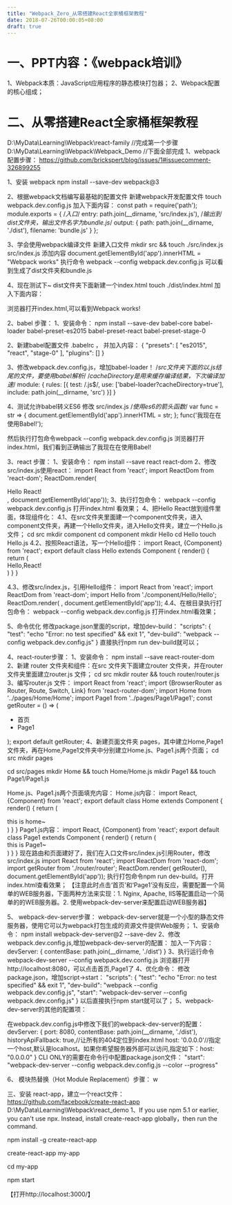 ```yaml
---
title: "Webpack_Zero_从零搭建React全家桶框架教程"
date: 2018-07-26T00:00:05+08:00
draft: true
---
```


# 一、PPT内容：《webpack培训》
1、Webpack本质：JavaScript应用程序的静态模块打包器；
2、Webpack配置的核心组成；


# 二、从零搭建React全家桶框架教程
D:\MyData\Learning\Webpack\react-family        //完成第一个步骤
D:\MyData\Learning\Webpack\Webpack_Demo    //下面全部完成
1、webpack配置步骤：
https://github.com/brickspert/blog/issues/1#issuecomment-326899255

1、安装 webpack
npm install --save-dev webpack@3

2、根据webpack文档编写最基础的配置文件
新建webpack开发配置文件     touch webpack.dev.config.js
加入下面内容：
const path = require('path');
module.exports = {
    /*入口*/
    entry: path.join(__dirname, 'src/index.js'),
    /*输出到dist文件夹，输出文件名字为bundle.js*/
    output: {
        path: path.join(__dirname, './dist'),
        filename: 'bundle.js'
    }
};

3、学会使用webpack编译文件
新建入口文件     mkdir src && touch ./src/index.js
src/index.js 添加内容
document.getElementById('app').innerHTML = "Webpack works"
执行命令 webpack --config webpack.dev.config.js
可以看到生成了dist文件夹和bundle.js

4、现在测试下~
dist文件夹下面新建一个index.html        touch ./dist/index.html
加入下面内容：
<!doctype html>
<html lang="en">
<head>
    <meta charset="UTF-8">
    <title>Document</title>
</head>
<body>
<div id="app"></div>
<script type="text/javascript" src="./bundle.js" charset="utf-8"></script>
</body>
</html>

浏览器打开index.html,可以看到Webpack works!

2、babel 步骤：
1、安装命令：
npm install --save-dev babel-core babel-loader babel-preset-es2015 babel-preset-react babel-preset-stage-0

2、新建babel配置文件    .babelrc ，
并加入内容：
{
   "presets": [
     "es2015",
     "react",
     "stage-0"
   ],
   "plugins": []
}

3、修改webpack.dev.config.js，增加babel-loader！
/*src文件夹下面的以.js结尾的文件，要使用babel解析*/
/*cacheDirectory是用来缓存编译结果，下次编译加速*/
module: {
     rules: [{
         test: /\.js$/,
         use: ['babel-loader?cacheDirectory=true'],
         include: path.join(__dirname, 'src')
     }]
}

4、测试允许babel转义ES6
修改 src/index.js
/*使用es6的箭头函数*/
var func = str => {
     document.getElementById('app').innerHTML = str;
};
func('我现在在使用Babel!');

然后执行打包命令webpack --config webpack.dev.config.js
浏览器打开index.html，我们看到正确输出了我现在在使用Babel!

3、react 步骤：
1、安装命令：    npm install --save react react-dom
2、修改 src/index.js使用react：
import React from 'react';
import ReactDom from 'react-dom';
ReactDom.render(
    <div>Hello React!</div>, document.getElementById('app'));
3、执行打包命令：    webpack --config webpack.dev.config.js
打开index.html 看效果；
4、把Hello React放到组件里面，体现组件化：
4.1、在src文件夹里面建一个component文件夹，进入component文件夹，再建一个Hello文件夹，进入Hello文件夹，建立一个Hello.js文件；
cd src
mkdir component
cd component
mkdir Hello
cd Hello
touch Hello.js
4.2、按照React语法，写一个Hello组件：
import React, {Component} from 'react';
export default class Hello extends Component {
    render() {
        return (
            <div>
                Hello,React!
            </div>
        )
    }
}

4.3、修改src/index.js，引用Hello组件：
import React from 'react';
import ReactDom from 'react-dom';
import Hello from './component/Hello/Hello';
ReactDom.render(
    <Hello/>, document.getElementById('app'));
4.4、在根目录执行打包命令：    webpack --config webpack.dev.config.js
打开index.html看效果；

5、命令优化
修改package.json里面的script，增加dev-build：
"scripts": {
    "test": "echo \"Error: no test specified\" && exit 1",
    "dev-build": "webpack --config webpack.dev.config.js"
  }
直接执行npm run dev-build就可以；

4、react-router步骤：
1、安装命令：    npm install --save react-router-dom
2、新建 router 文件夹和组件：在src 文件夹下面建立router 文件夹，并在router 文件夹里面建立router.js 文件；
cd src
mkdir router && touch router/router.js
3、编写router.js 文件：
import React from 'react';
import {BrowserRouter as Router, Route, Switch, Link} from 'react-router-dom';
import Home from '../pages/Home/Home';
import Page1 from '../pages/Page1/Page1';
const getRouter = () => (
    <Router>
        <div>
            <ul>
                <li><Link to="/">首页</Link></li>
                <li><Link to="/page1">Page1</Link></li>
            </ul>
            <Switch>
                <Route exact path="/" component={Home}/>
                <Route path="/page1" component={Page1}/>
            </Switch>
        </div>
    </Router>
);
export default getRouter;
4、新建页面文件夹 pages，其中建立Home,Page1文件夹，再在Home,Page1文件夹中分别建立Home.js、Page1.js两个页面；
cd src
mkdir pages

cd src/pages
mkdir Home && touch Home/Home.js
mkdir Page1 && touch Page1/Page1.js

Home.js、Page1.js两个页面填充内容：
Home.js内容：
import React, {Component} from 'react';
export default class Home extends Component {
    render() {
        return (
            <div>
                this is home~
            </div>
        )
    }
}
Page1.js内容：
import React, {Component} from 'react';
export default class Page1 extends Component {
    render() {
        return (
            <div>
                this is Page1~
            </div>
        )
    }
}
现在路由和页面建好了，我们在入口文件src/index.js引用Router，修改src/index.js
import React from 'react';
import ReactDom from 'react-dom';
import getRouter from './router/router';
ReactDom.render(
    getRouter(), document.getElementById('app'));
执行打包命令npm run dev-build。打开index.html查看效果；
【注意此时点击‘首页’和‘Page1’没有反应，需要配置一个简单的WEB服务器，下面两种方法来实现：1. Nginx, Apache, IIS等配置启动一个简单的的WEB服务器。2. 使用webpack-dev-server来配置启动WEB服务器】

5、 webpack-dev-server步骤：
webpack-dev-server就是一个小型的静态文件服务器，使用它可以为webpack打包生成的资源文件提供Web服务；
1、安装命令：     npm install webpack-dev-server@2 --save-dev
2、修改webpack.dev.config.js,增加webpack-dev-server的配置：
加入一下内容：
    devServer: {
        contentBase: path.join(__dirname, './dist')
    }
3、执行运行命令
webpack-dev-server --config webpack.dev.config.js
浏览器打开http://localhost:8080，可以点击首页,Page1了
4、优化命令：
修改package.json，增加script->start：
"scripts": {
    "test": "echo \"Error: no test specified\" && exit 1",
    "dev-build": "webpack --config webpack.dev.config.js",
    "start": "webpack-dev-server --config webpack.dev.config.js"
  }
以后直接执行npm start就可以了；
5、webpack-dev-server的其他的配置项：

在webpack.dev.config.js中修改下我们的webpack-dev-server的配置：
devServer: {
    port: 8080,
    contentBase: path.join(__dirname, './dist'),
    historyApiFallback: true,//让所有的404定位到index.html
    host: '0.0.0.0'//指定一个host,默认是localhost。如果你希望服务器外部可以访问,指定如下：host: "0.0.0.0"
}
CLI ONLY的需要在命令行中配置package.json文件：
"start": "webpack-dev-server --config webpack.dev.config.js --color --progress"

6、 模块热替换（Hot Module Replacement）步骤：
w





三、安装 react-app，建立一个react文件：https://github.com/facebook/create-react-app
D:\MyData\Learning\Webpack\react_demo
1、If you use npm 5.1 or earlier, you can't use npx. Instead, install create-react-app globally，then run the command.

npm install -g create-react-app

create-react-app my-app

cd my-app

npm start

【打开http://localhost:3000/】



